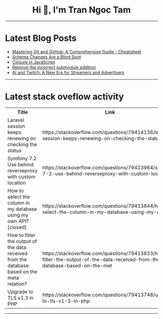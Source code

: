 <h1 align="center">Hi 👋, I'm Tran Ngoc Tam</h1>

---

# Latest Blog Posts 
<!-- BLOG-POST-LIST:START -->
- [Mastering Git and GitHub: A Comprehensive Guide - Cheatsheet](https://dev.to/myogeshchavan97/mastering-git-and-github-a-comprehensive-guide-cheatsheet-1gm1)
- [Schema Changes Are a Blind Spot](https://dev.to/metis/schema-changes-are-a-blind-spot-jji)
- [Closure in JavaScript](https://dev.to/jyotich15/closure-in-javascript-1ako)
- [Remove the incorrect submodule addition](https://dev.to/msnmongare/remove-the-incorrect-submodule-addition-1djn)
- [AI and Twitch: A New Era for Streamers and Advertisers](https://dev.to/entyx/ai-and-twitch-a-new-era-for-streamers-and-advertisers-3cjh)
<!-- BLOG-POST-LIST:END -->

---

# Latest stack oveflow activity
<table>
  <tr><th>Title</th><th>Link</th></tr>
  <!-- STACKOVERFLOW:START --><tr><td>Laravel session keeps renewing on checking the status</td><td>https://stackoverflow.com/questions/79414136/laravel-session-keeps-renewing-on-checking-the-status</td></tr><tr><td>Symfony 7.2 Use behind reverseproxy with custom location</td><td>https://stackoverflow.com/questions/79413964/symfony-7-2-use-behind-reverseproxy-with-custom-location</td></tr><tr><td>How to select the column in my database using my own API? [closed]</td><td>https://stackoverflow.com/questions/79413844/how-to-select-the-column-in-my-database-using-my-own-api</td></tr><tr><td>How to filter the output of the data received from the database based on the meta relation?</td><td>https://stackoverflow.com/questions/79413833/how-to-filter-the-output-of-the-data-received-from-the-database-based-on-the-met</td></tr><tr><td>Upgrade to TLS v1.3 in PHP</td><td>https://stackoverflow.com/questions/79413748/upgrade-to-tls-v1-3-in-php</td></tr><!-- STACKOVERFLOW:END -->
</table>

---


